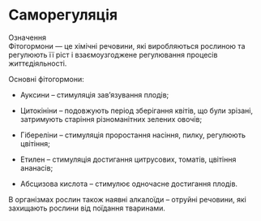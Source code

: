 # Саморегуляцiя

<div class="eoz-wrap">
<span class="eoz">Означення</span>
<div class="eoz-text">
Фiтогормони — це хiмiчнi речовини, якi виробляються рослиною
та регулюють її рiст i взаємоузгоджене регулювання процесiв життєдiяльностi.
</div>
</div>

 <span class="p1">Основні фітогормони:</span>

-   Ауксини – стимуляція зав’язування плодів;

-   Цитокініни – подовжують період зберігання квітів, що були зрізані,
    затримують старіння різноманітних зелених овочів;

-   Гібереліни – стимуляція проростання насіння, пилку, регулюють
    цвітіння;

-   Етилен – стимуляція достигання цитрусових, томатів, цвітіння
    ананасів;

-   Абсцизова кислота – стимулює одночасне достигання плодів.

В організмах рослин також наявні <span class="p1">алкалоїди</span> – отруйні речовини, які захищають рослини від поїдання тваринами.

